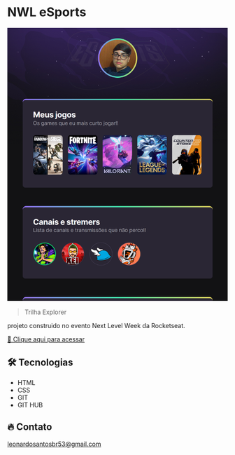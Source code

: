 # NWL eSports 

![preview](./.github/preview.png)

> Trilha Explorer

projeto construido no evento Next Level Week da Rocketseat.

[🔗 Clique aqui para acessar](https://leonardo21042006.github.io/projeto-nwl/)

## 🛠️ Tecnologias 

- HTML
- CSS
- GIT
- GIT HUB

## 🔥 Contato

leonardosantosbr53@gmail.com
